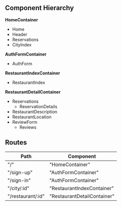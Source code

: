 ## Component Hierarchy

**HomeContainer**
- Home
- Header
- Reservations
- CityIndex

**AuthFormContainer**
- AuthForm

**RestaurantIndexContainer**
- RestaurantIndex

**RestaurantDetailContainer**
- Reservations
  - ReservationDetails
- RestaurantDescription
- RestaurantLocation
- ReviewForm
  - Reviews


## Routes

|Path               | Component           |
|-------------------|---------------------|
| "/"               | "HomeContainer"     |
| "/sign-up"        | "AuthFormContainer" |
| "/sign-in"        | "AuthFormContainer" |
| "/city/:id"       | "RestaurantIndexContainer"  |
| "/restaurant/:id" | "RestaurantDetailContainer" |
